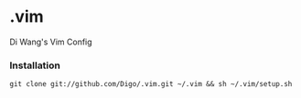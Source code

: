 .vim
====

Di Wang's Vim Config

### Installation
`git clone git://github.com/Digo/.vim.git ~/.vim && sh ~/.vim/setup.sh`
